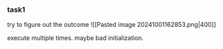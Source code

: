 
### task1
try to figure out the outcome
![[Pasted image 20241001162853.png|400]]

execute multiple times. maybe bad initialization.

